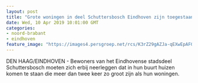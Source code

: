```yaml
---
layout: post
title: "Grote woningen in deel Schuttersbosch Eindhoven zijn toegestaan"
date: Wed, 10 Apr 2019 10:01:00 GMT
categories: 
- noord-brabant 
- eindhoven 
feature_image: "https://images4.persgroep.net/rcs/K3rZ29gAZJa-qEXwEpAFGJQJs7o/diocontent/76620930/_fitwidth/400/?appId=21791a8992982cd8da851550a453bd7f&quality=0.7"
---
```


DEN HAAG/EINDHOVEN - Bewoners van het Eindhovense stadsdeel Schuttersbosch moeten zich erbij neerleggen dat in hun buurt huizen komen te staan die meer dan twee keer zo groot zijn als hun woningen.
